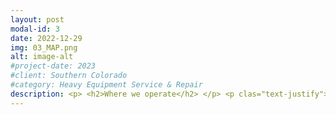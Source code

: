 ```yaml
---
layout: post
modal-id: 3
date: 2022-12-29
img: 03_MAP.png
alt: image-alt
#project-date: 2023
#client: Southern Colorado
#category: Heavy Equipment Service & Repair
description: <p> <h2>Where we operate</h2> </p> <p clas="text-justify">Our service area is defined by three zones. Based in the Cañon City area, our territory runs North to Hartsel, South to Westcliffe, East through Penrose, and West to Gunnison. Anything outside our service area is by appointment only and incurs a $250 day rate travel fee. Travel fees within our territory help us recoup costs for fuel, insurance, vehicle maintenance, tires, & the technician's time.</p> <p> <h3>Service Zone 1</h3> </p> <p>There is no travel fee to get a service truck & technician out to your job site if it is within a 10-mile radius of the Cañon City/Florence area.</p> <p> <img class="img-responsive img-centered" src="/assets/service_map_1.png"> </p> <p> <h3>Service Zone 2</h3> </p> <p>Beyond 10-miles and up to a 60-mile range is a $75 travel fee. Service Zone 2 includes the Hartsel, Cripple Creek, Westcliffe, & Salida areas.</p> <p> <img class="img-responsive img-centered" src="/assets/service_map_2.png"></p> <p> <h3>Service Zone 3</h3> </p> <p>Beyond 60-miles and up to 150-miles is a $150 travel fee. Service Zone 3 includes the Gunnison, Crested Butte, & Buena Vista areas.</p><p><img class="img-responsive img-centered" src="/assets/service_map_3.png"></p>
---
```

